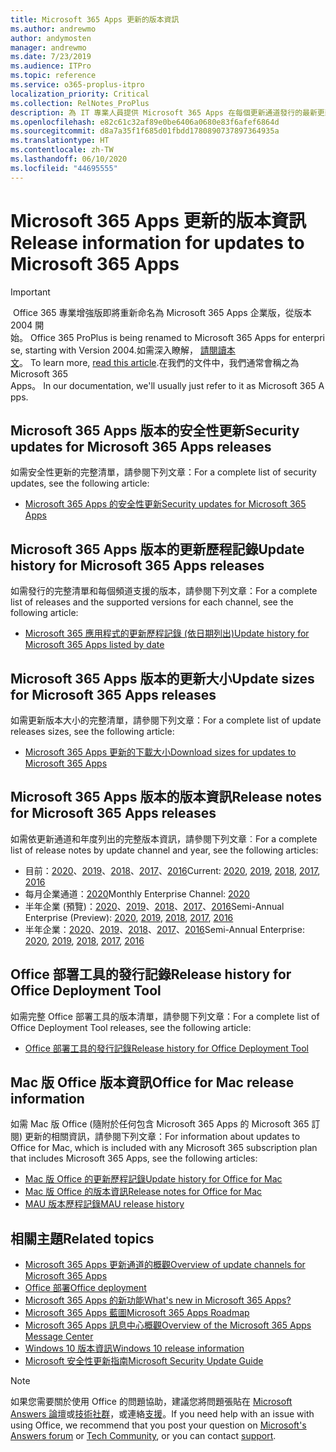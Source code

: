 ```yaml
---
title: Microsoft 365 Apps 更新的版本資訊
ms.author: andrewmo
author: andymosten
manager: andrewmo
ms.date: 7/23/2019
ms.audience: ITPro
ms.topic: reference
ms.service: o365-proplus-itpro
localization_priority: Critical
ms.collection: RelNotes_ProPlus
description: 為 IT 專業人員提供 Microsoft 365 Apps 在每個更新通道發行的最新更新清單，以及版本資訊和更新歷程記錄的連結
ms.openlocfilehash: e82c61c32af89e0be6406a0680e83f6afef6864d
ms.sourcegitcommit: d8a7a35f1f685d01fbdd1780890737897364935a
ms.translationtype: HT
ms.contentlocale: zh-TW
ms.lasthandoff: 06/10/2020
ms.locfileid: "44695555"
---
```

# <a name="release-information-for-updates-to-microsoft-365-apps"></a><span data-ttu-id="92ba0-103">Microsoft 365 Apps 更新的版本資訊</span><span class="sxs-lookup"><span data-stu-id="92ba0-103">Release information for updates to Microsoft 365 Apps</span></span>


> [!IMPORTANT]
><span data-ttu-id="92ba0-104"> Office 365 專業增強版即將重新命名為 Microsoft 365 Apps 企業版，從版本 2004 開始。</span><span class="sxs-lookup"><span data-stu-id="92ba0-104"> Office 365 ProPlus is being renamed to Microsoft 365 Apps for enterprise, starting with Version 2004.</span></span><span data-ttu-id="92ba0-105">如需深入瞭解， [請閱讀本文](https://go.microsoft.com/fwlink/p/?linkid=2123420)。</span><span class="sxs-lookup"><span data-stu-id="92ba0-105"> To learn more, [read this article](https://go.microsoft.com/fwlink/p/?linkid=2123420).</span></span><span data-ttu-id="92ba0-106">在我們的文件中，我們通常會稱之為 Microsoft 365 Apps。</span><span class="sxs-lookup"><span data-stu-id="92ba0-106"> In our documentation, we'll usually just refer to it as Microsoft 365 Apps.</span></span>


## <a name="security-updates-for-microsoft-365-apps-releases"></a><span data-ttu-id="92ba0-107">Microsoft 365 Apps 版本的安全性更新</span><span class="sxs-lookup"><span data-stu-id="92ba0-107">Security updates for Microsoft 365 Apps releases</span></span>

<span data-ttu-id="92ba0-108">如需安全性更新的完整清單，請參閱下列文章：</span><span class="sxs-lookup"><span data-stu-id="92ba0-108">For a complete list of security updates, see the following article:</span></span>
 - [<span data-ttu-id="92ba0-109">Microsoft 365 Apps 的安全性更新</span><span class="sxs-lookup"><span data-stu-id="92ba0-109">Security updates for Microsoft 365 Apps</span></span>](microsoft365-apps-security-updates.md)


## <a name="update-history-for-microsoft-365-apps-releases"></a><span data-ttu-id="92ba0-110">Microsoft 365 Apps 版本的更新歷程記錄</span><span class="sxs-lookup"><span data-stu-id="92ba0-110">Update history for Microsoft 365 Apps releases</span></span>

<span data-ttu-id="92ba0-111">如需發行的完整清單和每個頻道支援的版本，請參閱下列文章：</span><span class="sxs-lookup"><span data-stu-id="92ba0-111">For a complete list of releases and the supported versions for each channel, see the following article:</span></span>

- [<span data-ttu-id="92ba0-112">Microsoft 365 應用程式的更新歷程記錄 (依日期列出)</span><span class="sxs-lookup"><span data-stu-id="92ba0-112">Update history for Microsoft 365 Apps listed by date</span></span>](update-history-microsoft365-apps-by-date.md)


 ## <a name="update-sizes-for-microsoft-365-apps-releases"></a><span data-ttu-id="92ba0-113">Microsoft 365 Apps 版本的更新大小</span><span class="sxs-lookup"><span data-stu-id="92ba0-113">Update sizes for Microsoft 365 Apps releases</span></span>

<span data-ttu-id="92ba0-114">如需更新版本大小的完整清單，請參閱下列文章：</span><span class="sxs-lookup"><span data-stu-id="92ba0-114">For a complete list of update releases sizes, see the following article:</span></span>
 - [<span data-ttu-id="92ba0-115">Microsoft 365 Apps 更新的下載大小</span><span class="sxs-lookup"><span data-stu-id="92ba0-115">Download sizes for updates to Microsoft 365 Apps</span></span>](download-sizes-microsoft365-apps-updates.md)

## <a name="release-notes-for-microsoft-365-apps-releases"></a><span data-ttu-id="92ba0-116">Microsoft 365 Apps 版本的版本資訊</span><span class="sxs-lookup"><span data-stu-id="92ba0-116">Release notes for Microsoft 365 Apps releases</span></span>

<span data-ttu-id="92ba0-117">如需依更新通道和年度列出的完整版本資訊，請參閱下列文章︰</span><span class="sxs-lookup"><span data-stu-id="92ba0-117">For a complete list of release notes by update channel and year, see the following articles:</span></span>
 - <span data-ttu-id="92ba0-118">目前：[2020](current-channel.md)、[2019](monthly-channel-2019.md)、[2018](monthly-channel-2018.md)、[2017](monthly-channel-2017.md)、[2016](monthly-channel-2016.md)</span><span class="sxs-lookup"><span data-stu-id="92ba0-118">Current: [2020](current-channel.md), [2019](monthly-channel-2019.md), [2018](monthly-channel-2018.md), [2017](monthly-channel-2017.md), [2016](monthly-channel-2016.md)</span></span>
 - <span data-ttu-id="92ba0-119">每月企業通道：[2020](monthly-enterprise-channel.md)</span><span class="sxs-lookup"><span data-stu-id="92ba0-119">Monthly Enterprise Channel:  [2020](monthly-enterprise-channel.md)</span></span>
 - <span data-ttu-id="92ba0-120">半年企業 (預覽)：[2020](semi-annual-enterprise-channel-preview.md)、[2019](semi-annual-channel-targeted-2019.md)、[2018](semi-annual-channel-targeted-2018.md)、[2017](semi-annual-channel-targeted-2017.md)、[2016](semi-annual-channel-targeted-2016.md)</span><span class="sxs-lookup"><span data-stu-id="92ba0-120">Semi-Annual Enterprise (Preview): [2020](semi-annual-enterprise-channel-preview.md), [2019](semi-annual-channel-targeted-2019.md), [2018](semi-annual-channel-targeted-2018.md), [2017](semi-annual-channel-targeted-2017.md), [2016](semi-annual-channel-targeted-2016.md)</span></span>
 - <span data-ttu-id="92ba0-121">半年企業：[2020](semi-annual-enterprise-channel.md)、[2019](semi-annual-channel-2019.md)、[2018](semi-annual-channel-2018.md)、[2017](semi-annual-channel-2017.md)、[2016](semi-annual-channel-2016.md)</span><span class="sxs-lookup"><span data-stu-id="92ba0-121">Semi-Annual Enterprise: [2020](semi-annual-enterprise-channel.md), [2019](semi-annual-channel-2019.md), [2018](semi-annual-channel-2018.md), [2017](semi-annual-channel-2017.md), [2016](semi-annual-channel-2016.md)</span></span>

 ## <a name="release-history-for-office-deployment-tool"></a><span data-ttu-id="92ba0-122">Office 部署工具的發行記錄</span><span class="sxs-lookup"><span data-stu-id="92ba0-122">Release history for Office Deployment Tool</span></span>
 <span data-ttu-id="92ba0-123">如需完整 Office 部署工具的版本清單，請參閱下列文章：</span><span class="sxs-lookup"><span data-stu-id="92ba0-123">For a complete list of Office Deployment Tool releases, see the following article:</span></span>
 - [<span data-ttu-id="92ba0-124">Office 部署工具的發行記錄</span><span class="sxs-lookup"><span data-stu-id="92ba0-124">Release history for Office Deployment Tool</span></span>](ODT-release-history.md)

## <a name="office-for-mac-release-information"></a><span data-ttu-id="92ba0-125">Mac 版 Office 版本資訊</span><span class="sxs-lookup"><span data-stu-id="92ba0-125">Office for Mac release information</span></span>

<span data-ttu-id="92ba0-126">如需 Mac 版 Office (隨附於任何包含 Microsoft 365 Apps 的 Microsoft 365 訂閱) 更新的相關資訊，請參閱下列文章：</span><span class="sxs-lookup"><span data-stu-id="92ba0-126">For information about updates to Office for Mac, which is included with any Microsoft 365 subscription plan that includes Microsoft 365 Apps, see the following articles:</span></span>
 - [<span data-ttu-id="92ba0-127">Mac 版 Office 的更新歷程記錄</span><span class="sxs-lookup"><span data-stu-id="92ba0-127">Update history for Office for Mac</span></span>](update-history-office-for-mac.md)
 - [<span data-ttu-id="92ba0-128">Mac 版 Office 的版本資訊</span><span class="sxs-lookup"><span data-stu-id="92ba0-128">Release notes for Office for Mac</span></span>](release-notes-office-for-mac.md)
 - [<span data-ttu-id="92ba0-129">MAU 版本歷程記錄</span><span class="sxs-lookup"><span data-stu-id="92ba0-129">MAU release history</span></span>](release-history-microsoft-autoupdate.md)


## <a name="related-topics"></a><span data-ttu-id="92ba0-130">相關主題</span><span class="sxs-lookup"><span data-stu-id="92ba0-130">Related topics</span></span>

- [<span data-ttu-id="92ba0-131">Microsoft 365 Apps 更新通道的概觀</span><span class="sxs-lookup"><span data-stu-id="92ba0-131">Overview of update channels for Microsoft 365 Apps</span></span>](https://docs.microsoft.com/deployoffice/overview-of-update-channels-for-office-365-proplus)
- [<span data-ttu-id="92ba0-132">Office 部署</span><span class="sxs-lookup"><span data-stu-id="92ba0-132">Office deployment</span></span>](https://docs.microsoft.com/deployoffice/)
- [<span data-ttu-id="92ba0-133">Microsoft 365 Apps 的新功能</span><span class="sxs-lookup"><span data-stu-id="92ba0-133">What's new in Microsoft 365 Apps?</span></span>](https://support.office.com/article/95c8d81d-08ba-42c1-914f-bca4603e1426)
- [<span data-ttu-id="92ba0-134">Microsoft 365 Apps 藍圖</span><span class="sxs-lookup"><span data-stu-id="92ba0-134">Microsoft 365 Apps Roadmap</span></span>](https://products.office.com/business/office-365-roadmap)
- [<span data-ttu-id="92ba0-135">Microsoft 365 Apps 訊息中心概觀</span><span class="sxs-lookup"><span data-stu-id="92ba0-135">Overview of the Microsoft 365 Apps Message Center</span></span>](https://support.office.com/article/38fb3333-bfcc-4340-a37b-deda509c2093)
- [<span data-ttu-id="92ba0-136">Windows 10 版本資訊</span><span class="sxs-lookup"><span data-stu-id="92ba0-136">Windows 10 release information</span></span>](https://www.microsoft.com/itpro/windows-10/release-information)
- [<span data-ttu-id="92ba0-137">Microsoft 安全性更新指南</span><span class="sxs-lookup"><span data-stu-id="92ba0-137">Microsoft Security Update Guide</span></span>](https://portal.msrc.microsoft.com/)

> [!NOTE]
> <span data-ttu-id="92ba0-138">如果您需要關於使用 Office 的問題協助，建議您將問題張貼在 [Microsoft Answers 論壇](https://answers.microsoft.com/)或[技術社群](https://techcommunity.microsoft.com/)，或連絡[支援](https://support.microsoft.com/contactus)。</span><span class="sxs-lookup"><span data-stu-id="92ba0-138">If you need help with an issue with using Office, we recommend that you post your question on [Microsoft's Answers forum](https://answers.microsoft.com/) or [Tech Community](https://techcommunity.microsoft.com/), or you can contact [support](https://support.microsoft.com/contactus).</span></span>
